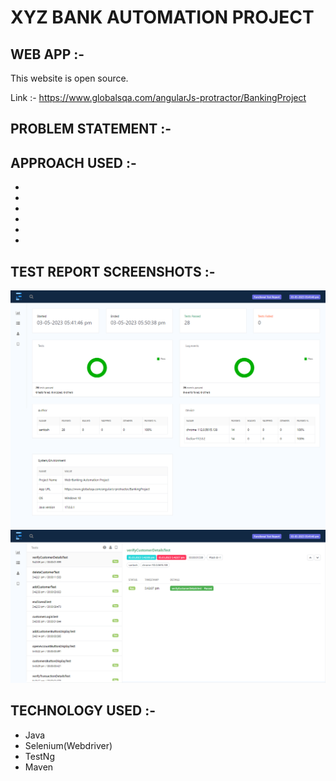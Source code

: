 # XYZ BANK AUTOMATION PROJECT
## WEB APP :-
This website is open source.

Link :- https://www.globalsqa.com/angularJs-protractor/BankingProject

## PROBLEM STATEMENT :-



## APPROACH USED :-
* 
* 
* 
* 
* 
* 

## TEST REPORT SCREENSHOTS :-
![pic_1](report_scrshot/webbanking_test_report1.png)
![pic_2](report_scrshot/webbanking_test_report2.png)

## TECHNOLOGY USED :-
* Java
* Selenium(Webdriver)
* TestNg
* Maven
